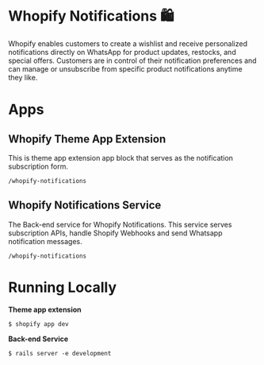 # Whopify Notifications 🛍️

Whopify enables customers to create a wishlist and receive personalized notifications directly on WhatsApp for product updates, restocks, and special offers. Customers are in control of their notification preferences and can manage or unsubscribe from specific product notifications anytime they like.

# Apps

## Whopify Theme App Extension

This is theme app extension app block that serves as the notification subscription form.

```
/whopify-notifications
```

## Whopify Notifications Service

The Back-end service for Whopify Notifications. This service serves subscription APIs, handle Shopify Webhooks and send Whatsapp notification messages.

```
/whopify-notifications
```

# Running Locally

**Theme app extension**

```
$ shopify app dev
```

**Back-end Service**

```
$ rails server -e development
```
